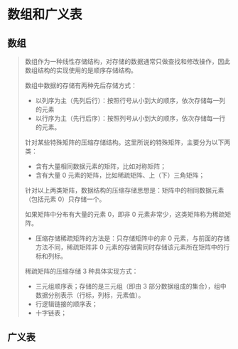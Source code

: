 # 数组和广义表
## 数组
> 数组作为一种线性存储结构，对存储的数据通常只做查找和修改操作，因此数组结构的实现使用的是顺序存储结构。
>
> 数组中数据的存储有两种先后存储方式：
> - 以列序为主（先列后行）：按照行号从小到大的顺序，依次存储每一列的元素
> - 以行序为主（先行后序）：按照列号从小到大的顺序，依次存储每一行的元素。
>
> 针对某些特殊矩阵的压缩存储结构。这里所说的特殊矩阵，主要分为以下两类：
> - 含有大量相同数据元素的矩阵，比如对称矩阵；
> - 含有大量 0 元素的矩阵，比如稀疏矩阵、上（下）三角矩阵；
>
> 针对以上两类矩阵，数据结构的压缩存储思想是：矩阵中的相同数据元素（包括元素 0）只存储一个。
>
> 如果矩阵中分布有大量的元素 0，即非 0 元素非常少，这类矩阵称为稀疏矩阵。
> - 压缩存储稀疏矩阵的方法是：只存储矩阵中的非 0 元素，与前面的存储方法不同，稀疏矩阵非 0 元素的存储需同时存储该元素所在矩阵中的行标和列标。
>
> 稀疏矩阵的压缩存储 3 种具体实现方式：
> - 三元组顺序表；存储的是三元组（即由 3 部分数据组成的集合），组中数据分别表示（行标，列标，元素值）。
> - 行逻辑链接的顺序表；
> - 十字链表；


## 广义表

